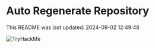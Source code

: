 # Auto Regenerate Repository

This README was last updated: 2024-09-02 12:49:48

 ![TryHackMe](https://tryhackme.com/badge/533634)